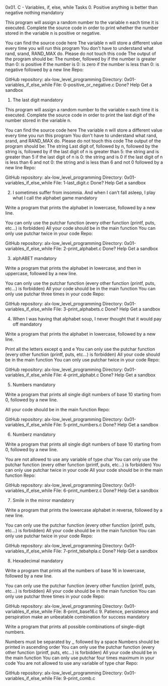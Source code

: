 0x01. C - Variables, if, else, while
Tasks
0. Positive anything is better than negative nothing
mandatory

This program will assign a random number to the variable n each time it is executed. Complete the source code in order to print whether the number stored in the variable n is positive or negative.

You can find the source code here
The variable n will store a different value every time you will run this program
You don't have to understand what rand, srand, RAND_MAX do. Please do not touch this code
The output of the program should be:
The number, followed by
if the number is greater than 0: is positive
if the number is 0: is zero
if the number is less than 0: is negative
followed by a new line
Repo:

GitHub repository: alx-low_level_programming
Directory: 0x01-variables_if_else_while
File: 0-positive_or_negative.c
Done? Help Get a sandbox

1. The last digit
mandatory

This program will assign a random number to the variable n each time it is executed. Complete the source code in order to print the last digit of the number stored in the variable n.

You can find the source code here
The variable n will store a different value every time you run this program
You don't have to understand what rand, srand, and RAND_MAX do. Please do not touch this code
The output of the program should be:
The string Last digit of, followed by
n, followed by
the string is, followed by
if the last digit of n is greater than 5: the string and is greater than 5
if the last digit of n is 0: the string and is 0
if the last digit of n is less than 6 and not 0: the string and is less than 6 and not 0
followed by a new line
Repo:

GitHub repository: alx-low_level_programming
Directory: 0x01-variables_if_else_while
File: 1-last_digit.c
Done? Help Get a sandbox

2. I sometimes suffer from insomnia. And when I can't fall asleep, I play what I call the alphabet game
mandatory

Write a program that prints the alphabet in lowercase, followed by a new line.

You can only use the putchar function (every other function (printf, puts, etc...) is forbidden)
All your code should be in the main function
You can only use putchar twice in your code
Repo:

GitHub repository: alx-low_level_programming
Directory: 0x01-variables_if_else_while
File: 2-print_alphabet.c
Done? Help Get a sandbox

3. alphABET
mandatory

Write a program that prints the alphabet in lowercase, and then in uppercase, followed by a new line.

You can only use the putchar function (every other function (printf, puts, etc...) is forbidden)
All your code should be in the main function
You can only use putchar three times in your code
Repo:

GitHub repository: alx-low_level_programming
Directory: 0x01-variables_if_else_while
File: 3-print_alphabets.c
Done? Help Get a sandbox

4. When I was having that alphabet soup, I never thought that it would pay off
mandatory

Write a program that prints the alphabet in lowercase, followed by a new line.

Print all the letters except q and e
You can only use the putchar function (every other function (printf, puts, etc...) is forbidden)
All your code should be in the main function
You can only use putchar twice in your code
Repo:

GitHub repository: alx-low_level_programming
Directory: 0x01-variables_if_else_while
File: 4-print_alphabt.c
Done? Help Get a sandbox

5. Numbers
mandatory

Write a program that prints all single digit numbers of base 10 starting from 0, followed by a new line.

All your code should be in the main function
Repo:

GitHub repository: alx-low_level_programming
Directory: 0x01-variables_if_else_while
File: 5-print_numbers.c
Done? Help Get a sandbox

6. Numberz
mandatory

Write a program that prints all single digit numbers of base 10 starting from 0, followed by a new line.

You are not allowed to use any variable of type char
You can only use the putchar function (every other function (printf, puts, etc...) is forbidden)
You can only use putchar twice in your code
All your code should be in the main function
Repo:

GitHub repository: alx-low_level_programming
Directory: 0x01-variables_if_else_while
File: 6-print_numberz.c
Done? Help Get a sandbox

7. Smile in the mirror
mandatory

Write a program that prints the lowercase alphabet in reverse, followed by a new line.

You can only use the putchar function (every other function (printf, puts, etc...) is forbidden)
All your code should be in the main function
You can only use putchar twice in your code
Repo:

GitHub repository: alx-low_level_programming
Directory: 0x01-variables_if_else_while
File: 7-print_tebahpla.c
Done? Help Get a sandbox

8. Hexadecimal
mandatory

Write a program that prints all the numbers of base 16 in lowercase, followed by a new line.

You can only use the putchar function (every other function (printf, puts, etc...) is forbidden)
All your code should be in the main function
You can only use putchar three times in your code
Repo:

GitHub repository: alx-low_level_programming
Directory: 0x01-variables_if_else_while
File: 8-print_base16.c
9. Patience, persistence and perspiration make an unbeatable combination for success
mandatory

Write a program that prints all possible combinations of single-digit numbers.

Numbers must be separated by ,, followed by a space
Numbers should be printed in ascending order
You can only use the putchar function (every other function (printf, puts, etc...) is forbidden)
All your code should be in the main function
You can only use putchar four times maximum in your code
You are not allowed to use any variable of type char
Repo:

GitHub repository: alx-low_level_programming
Directory: 0x01-variables_if_else_while
File: 9-print_comb.c
